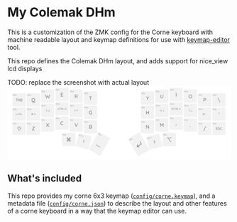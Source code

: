# My Colemak DHm

This is a customization of the ZMK config for the Corne keyboard with machine
readable layout and keymap definitions for use with [keymap-editor] tool.

This repo defines the Colemak DHm layout, and adds support for nice_view lcd
displays

TODO: replace the screenshot with actual layout
![Screenshot](screenshot.png) 

## What's included

This repo provides my corne 6x3 keymap ([`config/corne.keymap`]), and a metadata
file ([`config/corne.json`]) to describe the layout and other features of a corne
keyboard in a way that the keymap editor can use.

[keymap-editor]:https://github.com/nickcoutsos/keymap-editor
[keymap-layout-tools]:https://nickcoutsos.github.io/keymap-layout-tools/
[`config/corne.keymap`]:config/corne.keymap
[`config/corne.json`]:config/corne.json
[template]:https://github.com/nickcoutsos/keymap-editor-demo-crkbd/generate
